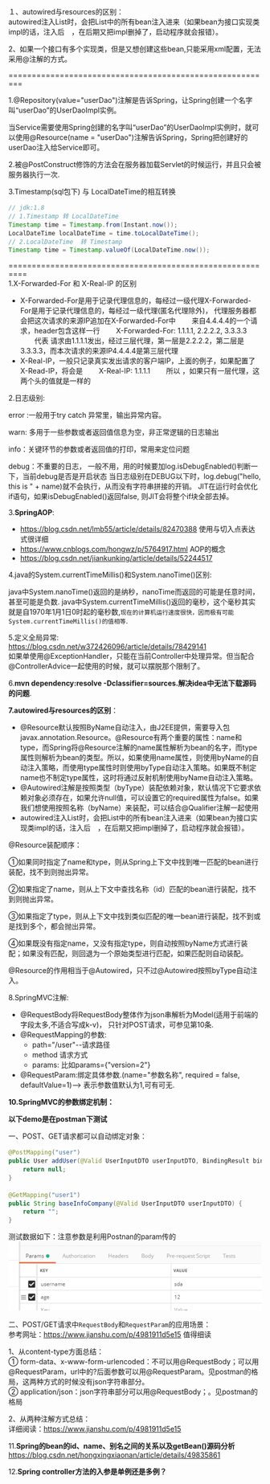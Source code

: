 １、autowired与resources的区别：  
autowired注入List时，会把List中的所有bean注入进来（如果bean为接口实现类impl的话，注入后　，在后期又把impl删掉了，启动程序就会报错）。  
 
2、如果一个接口有多个实现类，但是又想创建这些bean,只能采用xml配置，无法采用@注解的方式。  

=========================================================

1.@Repository(value="userDao")注解是告诉Spring，让Spring创建一个名字叫“userDao”的UserDaoImpl实例。  

当Service需要使用Spring创建的名字叫“userDao”的UserDaoImpl实例时，就可以使用@Resource(name = "userDao")注解告诉Spring，Spring把创建好的userDao注入给Service即可。 

2.被@PostConstruct修饰的方法会在服务器加载Servlet的时候运行，并且只会被服务器执行一次.  

3.Timestamp(sql包下) 与 LocalDateTime的相互转换
```java
// jdk:1.8
// 1.Timestamp 转 LocalDateTime 
Timestamp time = Timestamp.from(Instant.now());
LocalDateTime localDateTime = time.toLocalDateTime();
// 2.LocalDateTime  转 Timestamp
Timestamp time = Timestamp.valueOf(LocalDateTime.now());
```
==========================================================  
1.X-Forwarded-For 和 X-Real-IP 的区别  
- X-Forwarded-For是用于记录代理信息的，每经过一级代理X-Forwarded-For是用于记录代理信息的，每经过一级代理(匿名代理除外)，
     代理服务器都会把这次请求的来源IP追加在X-Forwarded-For中
　　来自4.4.4.4的一个请求，header包含这样一行
　　X-Forwarded-For: 1.1.1.1, 2.2.2.2, 3.3.3.3
　　代表 请求由1.1.1.1发出，经过三层代理，第一层是2.2.2.2，第二层是3.3.3.3，而本次请求的来源IP4.4.4.4是第三层代理
- X-Real-IP，一般只记录真实发出请求的客户端IP，上面的例子，如果配置了X-Read-IP，将会是
　　X-Real-IP: 1.1.1.1
　　所以 ，如果只有一层代理，这两个头的值就是一样的

2.日志级别:

error :一般用于try catch 异常里，输出异常内容。

warn: 多用于一些参数或者返回值信息为空，非正常逻辑的日志输出

info：关键环节的参数或者返回值的打印，常用来定位问题

debug：不重要的日志， 一般不用，用的时候要加log.isDebugEnabled()判断一下，当前debug是否是开启状态
当日志级别在DEBUG以下时，log.debug("hello, this is " + name)就不会执行，从而没有字符串拼接的开销。
JIT在运行时会优化if语句，如果isDebugEnabled()返回false, 则JIT会将整个if块全部去掉。 

3.**SpringAOP**:  
- https://blog.csdn.net/lmb55/article/details/82470388  使用与切入点表达式很详细
- https://www.cnblogs.com/hongwz/p/5764917.html  AOP的概念
- https://blog.csdn.net/jiankunking/article/details/52244517

4.java的System.currentTimeMillis()和System.nanoTime()区别: 

java中System.nanoTime()返回的是纳秒，nanoTime而返回的可能是任意时间，甚至可能是负数.
java中System.currentTimeMillis()返回的毫秒，这个毫秒其实就是自1970年1月1日0时起的毫秒数,```现在的计算机运行速度很快，因而极有可能System.currentTimeMillis()的值相等```. 

5.定义全局异常:  
https://blog.csdn.net/w372426096/article/details/78429141  
如果单使用@ExceptionHandler，只能在当前Controller中处理异常。但当配合@ControllerAdvice一起使用的时候，就可以摆脱那个限制了。

6.**mvn dependency:resolve -Dclassifier=sources.解决idea中无法下载源码的问题**.

**7.autowired与resources的区别**： 
- @Resource默认按照ByName自动注入，由J2EE提供，需要导入包javax.annotation.Resource。@Resource有两个重要的属性：name和type，而Spring将@Resource注解的name属性解析为bean的名字，而type属性则解析为bean的类型。所以，如果使用name属性，则使用byName的自动注入策略，而使用type属性时则使用byType自动注入策略。如果既不制定name也不制定type属性，这时将通过反射机制使用byName自动注入策略。
- @Autowired注解是按照类型（byType）装配依赖对象，默认情况下它要求依赖对象必须存在，如果允许null值，可以设置它的required属性为false。如果我们想使用按照名称（byName）来装配，可以结合@Qualifier注解一起使用
- autowired注入List时，会把List中的所有bean注入进来（如果bean为接口实现类impl的话，注入后　，在后期又把impl删掉了，启动程序就会报错）。

@Resource装配顺序：

①如果同时指定了name和type，则从Spring上下文中找到唯一匹配的bean进行装配，找不到则抛出异常。

②如果指定了name，则从上下文中查找名称（id）匹配的bean进行装配，找不到则抛出异常。

③如果指定了type，则从上下文中找到类似匹配的唯一bean进行装配，找不到或是找到多个，都会抛出异常。

④如果既没有指定name，又没有指定type，则自动按照byName方式进行装配；如果没有匹配，则回退为一个原始类型进行匹配，如果匹配则自动装配。

@Resource的作用相当于@Autowired，只不过@Autowired按照byType自动注入。

8.SpringMVC注解:
- @RequestBody将RequestBody整体作为json串解析为Model(适用于前端的字段太多,不适合写成k-v)， 只针对POST请求，可参见第10条.
- @RequestMapping的参数:
    - path="/user"--请求路径
    - method 请求方式
    - params: 比如params={"version=2"}
- @RequestParam:绑定具体参数.(name="参数名称", required = false, defaultValue=1)--> 表示参数值默认为1,可有可无.

**10.SpringMVC的参数绑定机制：**

**以下demo是在postman下测试**

一、POST、GET请求都可以自动绑定对象：
```java
@PostMapping("user")
public User addUser(@Valid UserInputDTO userInputDTO, BindingResult bindingResult){
    return null;
}

@GetMapping("user1")
public String baseInfoCompany(@Valid UserInputDTO userInputDTO) {
    return "";
}
```
测试数据如下：注意参数是利用Postnan的param传的    
<img src="../imgs/request.png" />

二、POST/GET请求中```RequestBody```和```RequestParam```的应用场景：  
参考网址：https://www.jianshu.com/p/4981911d5e15 值得细读

1、从content-type方面总结：  
① form-data、x-www-form-urlencoded：不可以用@RequestBody；可以用@RequestParam，url中的?后面参数可以用@RequestParam。见postman的格局，这两种方式的时候没有json字符串部分。  
② application/json：json字符串部分可以用@RequestBody；。见postman的格局

2、从两种注解方式总结：  
详细阅读：https://www.jianshu.com/p/4981911d5e15 

11.**Spring的bean的id、name、别名之间的关系以及getBean()源码分析**   
https://blog.csdn.net/hongxingxiaonan/article/details/49835861

12.**Spring controller方法的入参是单例还是多例？**






